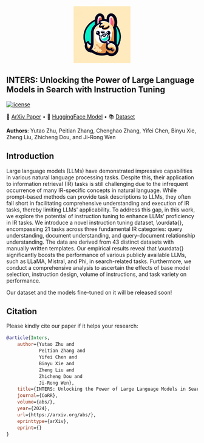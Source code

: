 <div align=center>
<img src="https://github.com/DaoD/INTERS/blob/main/logo1.jpg" width="150px">
</div>


## INTERS: Unlocking the Power of Large Language Models in Search with Instruction Tuning</h2>
<p>
<a href="https://github.com/DaoD/INTERS/blob/main/LICENSE">
<img src="https://img.shields.io/badge/MIT-License-blue" alt="license">
</a>
</p>
<p>
📃 <a href="">ArXiv Paper</a>
  •
🤗 <a href="">HuggingFace Model</a> 
  •
📚 <a href="">Dataset</a>
</p>

**Authors**: Yutao Zhu, Peitian Zhang, Chenghao Zhang, Yifei Chen, Binyu Xie, Zheng Liu, Zhicheng Dou, and Ji-Rong Wen

## Introduction
Large language models (LLMs) have demonstrated impressive capabilities in various natural language processing tasks. Despite this, their application to information retrieval (IR) tasks is still challenging due to the infrequent occurrence of many IR-specific concepts in natural language. While prompt-based methods can provide task descriptions to LLMs, they often fall short in facilitating comprehensive understanding and execution of IR tasks, thereby limiting LLMs' applicability. To address this gap, in this work, we explore the potential of instruction tuning to enhance LLMs' proficiency in IR tasks. We introduce a novel instruction tuning dataset, \ourdata{}, encompassing 21 tasks across three fundamental IR categories: query understanding, document understanding, and query-document relationship understanding. The data are derived from 43 distinct datasets with manually written templates. Our empirical results reveal that \ourdata{} significantly boosts the performance of various publicly available LLMs, such as LLaMA, Mistral, and Phi, in search-related tasks. Furthermore, we conduct a comprehensive analysis to ascertain the effects of base model selection, instruction design, volume of instructions, and task variety on performance. 

Our dataset and the models fine-tuned on it will be released soon!

## Citation
Please kindly cite our paper if it helps your research:
```BibTex
@article{Inters,
    author={Yutao Zhu and
            Peitian Zhang and
            Yifei Chen and
            Binyu Xie and
            Zheng Liu and
            Zhicheng Dou and
            Ji-Rong Wen},
    title={INTERS: Unlocking the Power of Large Language Models in Search with Instruction Tuning},
    journal={CoRR},
    volume={abs/},
    year={2024},
    url={https://arxiv.org/abs/},
    eprinttype={arXiv},
    eprint={}
}
```
